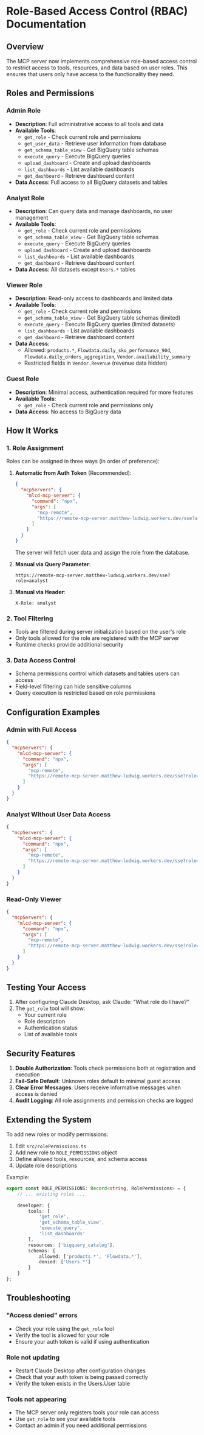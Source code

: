 # Role-Based Access Control (RBAC) Documentation

## Overview

The MCP server now implements comprehensive role-based access control to restrict access to tools, resources, and data based on user roles. This ensures that users only have access to the functionality they need.

## Roles and Permissions

### Admin Role
- **Description**: Full administrative access to all tools and data
- **Available Tools**:
  - `get_role` - Check current role and permissions
  - `get_user_data` - Retrieve user information from database
  - `get_schema_table_view` - Get BigQuery table schemas
  - `execute_query` - Execute BigQuery queries
  - `upload_dashboard` - Create and upload dashboards
  - `list_dashboards` - List available dashboards
  - `get_dashboard` - Retrieve dashboard content
- **Data Access**: Full access to all BigQuery datasets and tables

### Analyst Role
- **Description**: Can query data and manage dashboards, no user management
- **Available Tools**:
  - `get_role` - Check current role and permissions
  - `get_schema_table_view` - Get BigQuery table schemas
  - `execute_query` - Execute BigQuery queries
  - `upload_dashboard` - Create and upload dashboards
  - `list_dashboards` - List available dashboards
  - `get_dashboard` - Retrieve dashboard content
- **Data Access**: All datasets except `Users.*` tables

### Viewer Role
- **Description**: Read-only access to dashboards and limited data
- **Available Tools**:
  - `get_role` - Check current role and permissions
  - `get_schema_table_view` - Get BigQuery table schemas (limited)
  - `execute_query` - Execute BigQuery queries (limited datasets)
  - `list_dashboards` - List available dashboards
  - `get_dashboard` - Retrieve dashboard content
- **Data Access**: 
  - Allowed: `products.*`, `Flowdata.daily_sku_performance_90d`, `Flowdata.daily_orders_aggregation`, `Vendor.availability_summary`
  - Restricted fields in `Vendor.Revenue` (revenue data hidden)

### Guest Role
- **Description**: Minimal access, authentication required for more features
- **Available Tools**:
  - `get_role` - Check current role and permissions only
- **Data Access**: No access to BigQuery data

## How It Works

### 1. Role Assignment

Roles can be assigned in three ways (in order of preference):

1. **Automatic from Auth Token** (Recommended):
   ```json
   {
     "mcpServers": {
       "mlcd-mcp-server": {
         "command": "npx",
         "args": [
           "mcp-remote",
           "https://remote-mcp-server.matthew-ludwig.workers.dev/sse?auth_token=YOUR_TOKEN"
         ]
       }
     }
   }
   ```
   The server will fetch user data and assign the role from the database.

2. **Manual via Query Parameter**:
   ```
   https://remote-mcp-server.matthew-ludwig.workers.dev/sse?role=analyst
   ```

3. **Manual via Header**:
   ```
   X-Role: analyst
   ```

### 2. Tool Filtering

- Tools are filtered during server initialization based on the user's role
- Only tools allowed for the role are registered with the MCP server
- Runtime checks provide additional security

### 3. Data Access Control

- Schema permissions control which datasets and tables users can access
- Field-level filtering can hide sensitive columns
- Query execution is restricted based on role permissions

## Configuration Examples

### Admin with Full Access
```json
{
  "mcpServers": {
    "mlcd-mcp-server": {
      "command": "npx",
      "args": [
        "mcp-remote",
        "https://remote-mcp-server.matthew-ludwig.workers.dev/sse?role=admin&auth_token=YOUR_ADMIN_TOKEN"
      ]
    }
  }
}
```

### Analyst Without User Data Access
```json
{
  "mcpServers": {
    "mlcd-mcp-server": {
      "command": "npx",
      "args": [
        "mcp-remote",
        "https://remote-mcp-server.matthew-ludwig.workers.dev/sse?role=analyst"
      ]
    }
  }
}
```

### Read-Only Viewer
```json
{
  "mcpServers": {
    "mlcd-mcp-server": {
      "command": "npx",
      "args": [
        "mcp-remote",
        "https://remote-mcp-server.matthew-ludwig.workers.dev/sse?role=viewer"
      ]
    }
  }
}
```

## Testing Your Access

1. After configuring Claude Desktop, ask Claude: "What role do I have?"
2. The `get_role` tool will show:
   - Your current role
   - Role description
   - Authentication status
   - List of available tools

## Security Features

1. **Double Authorization**: Tools check permissions both at registration and execution
2. **Fail-Safe Default**: Unknown roles default to minimal guest access
3. **Clear Error Messages**: Users receive informative messages when access is denied
4. **Audit Logging**: All role assignments and permission checks are logged

## Extending the System

To add new roles or modify permissions:

1. Edit `src/rolePermissions.ts`
2. Add new role to `ROLE_PERMISSIONS` object
3. Define allowed tools, resources, and schema access
4. Update role descriptions

Example:
```typescript
export const ROLE_PERMISSIONS: Record<string, RolePermissions> = {
    // ... existing roles ...
    
    developer: {
        tools: [
            'get_role',
            'get_schema_table_view',
            'execute_query',
            'list_dashboards'
        ],
        resources: ['bigquery_catalog'],
        schemas: {
            allowed: ['products.*', 'Flowdata.*'],
            denied: ['Users.*']
        }
    }
};
```

## Troubleshooting

### "Access denied" errors
- Check your role using the `get_role` tool
- Verify the tool is allowed for your role
- Ensure your auth token is valid if using authentication

### Role not updating
- Restart Claude Desktop after configuration changes
- Check that your auth token is being passed correctly
- Verify the token exists in the Users.User table

### Tools not appearing
- The MCP server only registers tools your role can access
- Use `get_role` to see your available tools
- Contact an admin if you need additional permissions